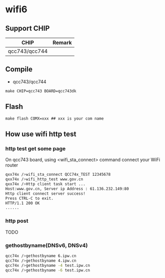 # wifi6

## Support CHIP

|      CHIP        | Remark |
|:----------------:|:------:|
|qcc743/qcc744       |        |

## Compile

- qcc743/qcc744

```
make CHIP=qcc743 BOARD=qcc743dk
```

## Flash

```
make flash COMX=xxx ## xxx is your com name
```

## How use wifi http test

### http test get some page

On qcc743 board, using <wifi_sta_connect> command connect your WiFi router

```bash
qxx74x />wifi_sta_connect QCC74x_TEST 12345678
qxx74x />wifi_http_test www.gov.cn 
qxx74x />Http client task start ...
Host:www.gov.cn, Server ip Address : 61.136.232.149:80
Http client connect server success!
Press CTRL-C to exit.
HTTP/1.1 200 OK
......

```

### http post 

TODO

### gethostbyname(DNSv6, DNSv4)
```bash
qcc74x />gethostbyname 6.ipw.cn
qcc74x />gethostbyname 4.ipw.cn
qcc74x />gethostbyname -4 test.ipw.cn
qcc74x />gethostbyname -6 test.ipw.cn
```
